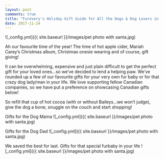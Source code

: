 ```yaml
---
layout: post
comments: true
title: "Furevery's Holiday Gift Guide for All the Dogs & Dog Lovers in Your Life"
date: 2017-11-24
---
```


![_config.yml]({{ site.baseurl }}/images/pet photo with santa.jpg)

Ah our favourite time of the year! The time of hot apple cider, Mariah Carey’s Christmas album, Christmas onesie wearing and
of course, gift giving!   

It can be overwhelming, expensive and just plain difficult to get the perfect gift for your loved ones…so we’ve decided to
lend a helping paw. We’ve rounded up a few of our favourite gifts for your very own fur baby or for that crazy dog lady/man in
your life. We love supporting fellow Canadian companies, so we have put a preference on showcasing Canadian gifts below! 

So refill that cup of hot cocoa (with or without Baileys…we won’t judge), give the dog a bone, snuggle on the couch and start
shopping! 

Gifts for the Dog Mama
![_config.yml]({{ site.baseurl }}/images/pet photo with santa.jpg)

Gifts for the Dog Dad
![_config.yml]({{ site.baseurl }}/images/pet photo with santa.jpg)

We saved the best for last. Gifts for that special furbaby in your life
![_config.yml]({{ site.baseurl }}/images/pet photo with santa.jpg)



